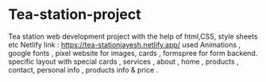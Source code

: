 # Tea-station-project
Tea station web development project with the help of html,CSS, style sheets etc
Netlify link : https://tea-stationjayesh.netlify.app/
used Animations , google fonts , pixel website for images, cards , formspree for form backend.
specific layout with special cards , services , about , home , products , contact, personal info , products info & price .
